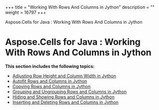 +++
title = "Working With Rows And Columns in Jython" 
description = "" 
weight = 16797 
+++

Aspose.Cells for Java : Working With Rows And Columns in Jython  

# Aspose.Cells for Java : Working With Rows And Columns in Jython


**This section includes the following topics:**

*   [Adjusting Row Height and Column Width in Jython](https://docs2.aspose.com/cells/java/plugins/asposecellsjavaforjython/jythonprogrammersguide/workingwithrowsandcolumnsinjython/adjusting+row+height+and+column+width+in+jython)
*   [Autofit Rows and Columns in Jython](https://docs2.aspose.com/cells/java/plugins/asposecellsjavaforjython/jythonprogrammersguide/workingwithrowsandcolumnsinjython/autofit+rows+and+columns+in+jython)
*   [Copying Rows and Columns in Jython](https://docs2.aspose.com/cells/java/plugins/asposecellsjavaforjython/jythonprogrammersguide/workingwithrowsandcolumnsinjython/copying+rows+and+columns+in+jython)
*   [Grouping and Ungrouping Rows and Columns in Jython](https://docs2.aspose.com/cells/java/plugins/asposecellsjavaforjython/jythonprogrammersguide/workingwithrowsandcolumnsinjython/grouping+and+ungrouping+rows+and+columns+in+jython)
*   [Hiding and Showing Rows and Columns in Jython](https://docs2.aspose.com/cells/java/plugins/asposecellsjavaforjython/jythonprogrammersguide/workingwithrowsandcolumnsinjython/hiding+and+showing+rows+and+columns+in+jython)
*   [Inserting and Deleting Rows and Columns in Jython](https://docs2.aspose.com/cells/java/plugins/asposecellsjavaforjython/jythonprogrammersguide/workingwithrowsandcolumnsinjython/inserting+and+deleting+rows+and+columns+in+jython)

